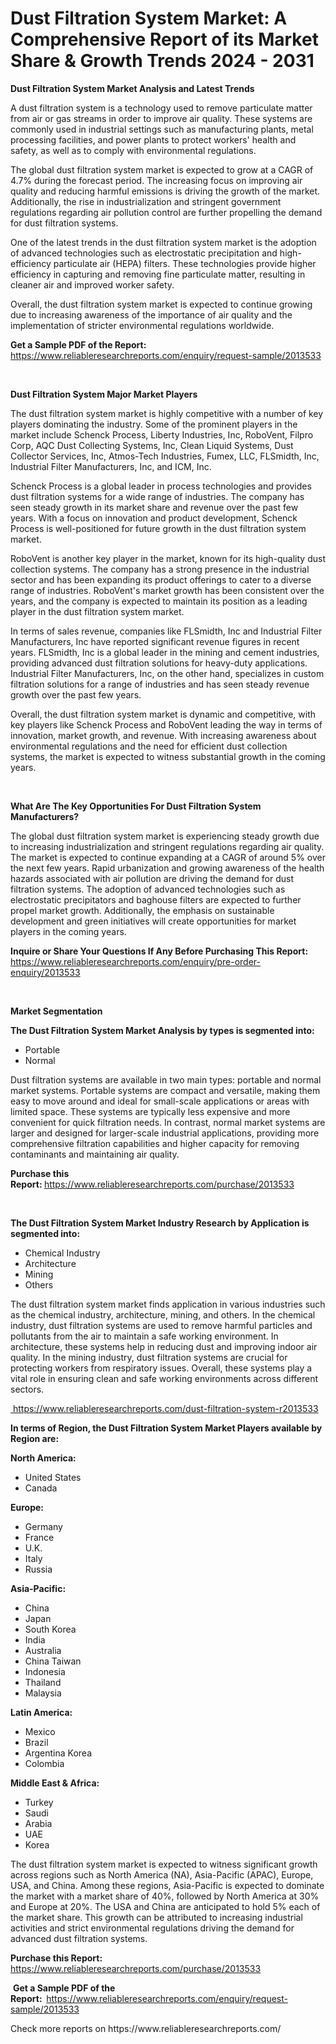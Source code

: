 <p><h1>Dust Filtration System Market: A Comprehensive Report of its Market Share & Growth Trends 2024 - 2031</h1></p><p><strong>Dust Filtration System Market Analysis and Latest Trends</strong></p>
<p><p>A dust filtration system is a technology used to remove particulate matter from air or gas streams in order to improve air quality. These systems are commonly used in industrial settings such as manufacturing plants, metal processing facilities, and power plants to protect workers' health and safety, as well as to comply with environmental regulations.</p><p>The global dust filtration system market is expected to grow at a CAGR of 4.7% during the forecast period. The increasing focus on improving air quality and reducing harmful emissions is driving the growth of the market. Additionally, the rise in industrialization and stringent government regulations regarding air pollution control are further propelling the demand for dust filtration systems.</p><p>One of the latest trends in the dust filtration system market is the adoption of advanced technologies such as electrostatic precipitation and high-efficiency particulate air (HEPA) filters. These technologies provide higher efficiency in capturing and removing fine particulate matter, resulting in cleaner air and improved worker safety.</p><p>Overall, the dust filtration system market is expected to continue growing due to increasing awareness of the importance of air quality and the implementation of stricter environmental regulations worldwide.</p></p>
<p><strong>Get a Sample PDF of the Report:&nbsp;</strong> <a href="https://www.reliableresearchreports.com/enquiry/request-sample/2013533">https://www.reliableresearchreports.com/enquiry/request-sample/2013533</a></p>
<p>&nbsp;</p>
<p><strong>Dust Filtration System Major Market Players</strong></p>
<p><p>The dust filtration system market is highly competitive with a number of key players dominating the industry. Some of the prominent players in the market include Schenck Process, Liberty Industries, Inc, RoboVent, Filpro Corp, AQC Dust Collecting Systems, Inc, Clean Liquid Systems, Dust Collector Services, Inc, Atmos-Tech Industries, Fumex, LLC, FLSmidth, Inc, Industrial Filter Manufacturers, Inc, and ICM, Inc.</p><p>Schenck Process is a global leader in process technologies and provides dust filtration systems for a wide range of industries. The company has seen steady growth in its market share and revenue over the past few years. With a focus on innovation and product development, Schenck Process is well-positioned for future growth in the dust filtration system market.</p><p>RoboVent is another key player in the market, known for its high-quality dust collection systems. The company has a strong presence in the industrial sector and has been expanding its product offerings to cater to a diverse range of industries. RoboVent's market growth has been consistent over the years, and the company is expected to maintain its position as a leading player in the dust filtration system market.</p><p>In terms of sales revenue, companies like FLSmidth, Inc and Industrial Filter Manufacturers, Inc have reported significant revenue figures in recent years. FLSmidth, Inc is a global leader in the mining and cement industries, providing advanced dust filtration solutions for heavy-duty applications. Industrial Filter Manufacturers, Inc, on the other hand, specializes in custom filtration solutions for a range of industries and has seen steady revenue growth over the past few years.</p><p>Overall, the dust filtration system market is dynamic and competitive, with key players like Schenck Process and RoboVent leading the way in terms of innovation, market growth, and revenue. With increasing awareness about environmental regulations and the need for efficient dust collection systems, the market is expected to witness substantial growth in the coming years.</p></p>
<p>&nbsp;</p>
<p><strong>What Are The Key Opportunities For Dust Filtration System Manufacturers?</strong></p>
<p><p>The global dust filtration system market is experiencing steady growth due to increasing industrialization and stringent regulations regarding air quality. The market is expected to continue expanding at a CAGR of around 5% over the next few years. Rapid urbanization and growing awareness of the health hazards associated with air pollution are driving the demand for dust filtration systems. The adoption of advanced technologies such as electrostatic precipitators and baghouse filters are expected to further propel market growth. Additionally, the emphasis on sustainable development and green initiatives will create opportunities for market players in the coming years.</p></p>
<p><strong>Inquire or Share Your Questions If Any Before Purchasing This Report:</strong> <a href="https://www.reliableresearchreports.com/enquiry/pre-order-enquiry/2013533">https://www.reliableresearchreports.com/enquiry/pre-order-enquiry/2013533</a></p>
<p>&nbsp;</p>
<p><strong>Market Segmentation</strong></p>
<p><strong>The Dust Filtration System Market Analysis by types is segmented into:</strong></p>
<p><ul><li>Portable</li><li>Normal</li></ul></p>
<p><p>Dust filtration systems are available in two main types: portable and normal market systems. Portable systems are compact and versatile, making them easy to move around and ideal for small-scale applications or areas with limited space. These systems are typically less expensive and more convenient for quick filtration needs. In contrast, normal market systems are larger and designed for larger-scale industrial applications, providing more comprehensive filtration capabilities and higher capacity for removing contaminants and maintaining air quality.</p></p>
<p><strong>Purchase this Report:&nbsp;</strong><a href="https://www.reliableresearchreports.com/purchase/2013533">https://www.reliableresearchreports.com/purchase/2013533</a></p>
<p>&nbsp;</p>
<p><strong>The Dust Filtration System Market Industry Research by Application is segmented into:</strong></p>
<p><ul><li>Chemical Industry</li><li>Architecture</li><li>Mining</li><li>Others</li></ul></p>
<p><p>The dust filtration system market finds application in various industries such as the chemical industry, architecture, mining, and others. In the chemical industry, dust filtration systems are used to remove harmful particles and pollutants from the air to maintain a safe working environment. In architecture, these systems help in reducing dust and improving indoor air quality. In the mining industry, dust filtration systems are crucial for protecting workers from respiratory issues. Overall, these systems play a vital role in ensuring clean and safe working environments across different sectors.</p></p>
<p><a href="https://www.reliableresearchreports.com/dust-filtration-system-r2013533">&nbsp;https://www.reliableresearchreports.com/dust-filtration-system-r2013533</a></p>
<p><strong>In terms of Region, the Dust Filtration System Market Players available by Region are:</strong></p>
<p>
    <p> <strong> North America: </strong>
        <ul>
            <li>United States</li>
            <li>Canada</li>
        </ul>
        </p> 
    <p> <strong> Europe: </strong>
        <ul>
            <li>Germany</li>
            <li>France</li>
            <li>U.K.</li>
            <li>Italy</li>
            <li>Russia</li>
        </ul>
        </p> 
    <p> <strong> Asia-Pacific: </strong>
        <ul>
            <li>China</li>
            <li>Japan</li>
            <li>South Korea</li>
            <li>India</li>
            <li>Australia</li>
            <li>China Taiwan</li>
            <li>Indonesia</li>
            <li>Thailand</li>
            <li>Malaysia</li>
        </ul>
        </p> 
    <p> <strong> Latin America: </strong>
        <ul>
            <li>Mexico</li>
            <li>Brazil</li>
            <li>Argentina Korea</li>
            <li>Colombia</li>
        </ul>
        </p> 
    <p> <strong> Middle East & Africa: </strong>
        <ul>
            <li>Turkey</li>
            <li>Saudi</li>
            <li>Arabia</li>
            <li>UAE</li>
            <li>Korea</li>
        </ul>
    </p>
    </p>
<p><p>The dust filtration system market is expected to witness significant growth across regions such as North America (NA), Asia-Pacific (APAC), Europe, USA, and China. Among these regions, Asia-Pacific is expected to dominate the market with a market share of 40%, followed by North America at 30% and Europe at 20%. The USA and China are anticipated to hold 5% each of the market share. This growth can be attributed to increasing industrial activities and strict environmental regulations driving the demand for advanced dust filtration systems.</p></p>
<p><strong>Purchase this Report: </strong><a href="https://www.reliableresearchreports.com/purchase/2013533">https://www.reliableresearchreports.com/purchase/2013533</a></p>
<p>&nbsp;<strong>Get a Sample PDF of the Report:&nbsp;&nbsp;</strong><a href="https://www.reliableresearchreports.com/enquiry/request-sample/2013533">https://www.reliableresearchreports.com/enquiry/request-sample/2013533</a></p>
<p><strong></strong></p>
<p>Check more reports on https://www.reliableresearchreports.com/</p>